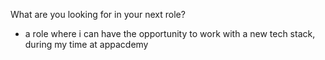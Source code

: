 What are you looking for in your next role?
  - a role where i can have the opportunity to work with a new tech stack, during my time at appacdemy 
